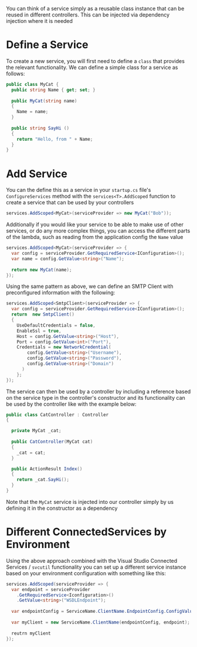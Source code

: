 You can think of a service simply as a reusable class instance that can be reused in different controllers. This can be injected via dependency injection where it is needed

# Define a Service

To create a new service, you will first need to define a `class` that provides the relevant functionality. We can define a simple class for a service as follows:

```cs
public class MyCat {
  public string Name { get; set; }
  
  public MyCat(string name) 
  {
    Name = name;
  }
  
  public string SayHi () 
  {
    return "Hello, from " + Name;
  }
}
```

# Add Service

You can the define this as a service in your `startup.cs` file's `ConfigureServices` method with the `services<T>.AddScoped` function to create a service that can be used by your controllers

```cs
services.AddScoped<MyCat>(serviceProvider => new MyCat("Bob"));
```

Additionally if you would like your service to be able to make use of other services, or do any more complex things, you can access the different parts of the lambda, such as reading from the application config the `Name` value

```cs
services.AddScoped<MyCat>(serviceProvider => {
  var config = serviceProvider.GetRequiredService<IConfiguration>();
  var name = config.GetValue<string>("Name");
  
  return new MyCat(name);
});
```

Using the same pattern as above, we can define an SMTP Client with preconfigured information with the following:

```cs
services.AddScoped<SmtpClient>(serviceProvider => {
  var config = serviceProvider.GetRequiredService<IConfiguration>();
  return  new SmtpClient()
  {
    UseDefaultCredentials = false,
    EnableSsl = true,
    Host = config.GetValue<string>("Host"),
    Port = config.GetValue<int>("Port"),
    Credentials = new NetworkCredential(
        config.GetValue<string>("Username"),
        config.GetValue<string>("Password"),
        config.GetValue<string>("Domain")
      )
    };
});
```
            
The service can then be used by a controller by including a reference based on the service type in the controller's constructor and its functionality can be used by the controller like with the example below:

```cs
public class CatController : Controller
{

  private MyCat _cat;
  
  public CatController(MyCat cat)
  {
    _cat = cat;
  }

  public ActionResult Index()
  {
    return _cat.SayHi();
  }
}
```

Note that the `MyCat` service is injected into our controller simply by us defining it in the constructor as a dependency


# Different ConnectedServices by Environment

Using the above approach combined with the Visual Studio Connected Services / `svcutil` functionality you can set up a different service instance based on your environment configuration with something like this:

```cs
services.AddScoped(serviceProvider => {
  var endpoint = serviceProvider
    .GetRequiredService<Iconfiguration>()
    .GetValue<string>("WSDLEndpoint");
    
  var endpointConfig = ServiceName.ClientName.EndpointConfig.ConfigValue;
  
  var myClient = new ServiceName.ClientName(endpointConfig, endpoint);
  
  reutrn myClient
});
```
